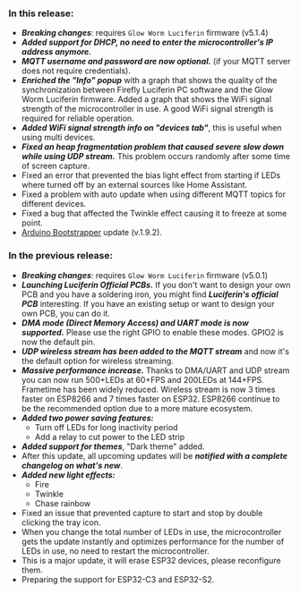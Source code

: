 [comment]: <> (<style>)

[comment]: <> (.footer {)

[comment]: <> (  display: none;)

[comment]: <> (})

[comment]: <> (.body {)

[comment]: <> (  color: #202020;)

[comment]: <> (  background-color: #F5F5F5;)

[comment]: <> (})

[comment]: <> (.px-3 {)

[comment]: <> (    padding-right: 30px !important;)

[comment]: <> (    padding-left: 10px !important;)

[comment]: <> (})

[comment]: <> (.my-5 {)

[comment]: <> (    margin-top: 10px !important;)

[comment]: <> (    margin-bottom: 10px !important;)

[comment]: <> (})

[comment]: <> (</style>)

### In this release:
- ***Breaking changes***: requires `Glow Worm Luciferin` firmware (v5.1.4)
- ***Added support for DHCP, no need to enter the microcontroller's IP address anymore.***
- ***MQTT username and password are now optional.*** (if your MQTT server does not require credentials).
- ***Enriched the "Info" popup*** with a graph that shows the quality of the synchronization between Firefly Luciferin PC software and the Glow Worm Luciferin firmware. Added a graph that shows the WiFi signal strength of the microcontroller in use. A good WiFi signal strength is required for reliable operation.
- ***Added WiFi signal strength info on "devices tab"***, this is useful when using multi devices.
- ***Fixed an heap fragmentation problem that caused severe slow down while using UDP stream.*** This problem occurs randomly after some time of screen capture.
- Fixed an error that prevented the bias light effect from starting if LEDs where turned off by an external sources like Home Assistant.
- Fixed a problem with auto update when using different MQTT topics for different devices.
- Fixed a bug that affected the Twinkle effect causing it to freeze at some point. 
- [Arduino Bootstrapper](https://github.com/sblantipodi/arduino_bootstrapper/releases) update (v.1.9.2).


### In the previous release:
- ***Breaking changes***: requires `Glow Worm Luciferin` firmware (v5.0.1)
- ***Launching Luciferin Official PCBs.*** If you don't want to design your own PCB and you have a soldering iron, you might find ***Luciferin's official PCB*** interesting. If you have an existing setup or want to design your own PCB, you can do it.
- ***DMA mode (Direct Memory Access) and UART mode is now supported.*** Please use the right GPIO to enable these modes. GPIO2 is now the default pin.  
- ***UDP wireless stream has been added to the MQTT stream*** and now it's the default option for wireless streaming.
- ***Massive performance increase.*** Thanks to DMA/UART and UDP stream you can now run 500+LEDs at 60+FPS and 200LEDs at 144+FPS. Frametime has been widely reduced. Wireless stream is now 3 times faster on ESP8266 and 7 times faster on ESP32. ESP8266 continue to be the recommended option due to a more mature ecosystem.
- ***Added two power saving features:***
    - Turn off LEDs for long inactivity period
    -  Add a relay to cut power to the LED strip
- ***Added support for themes***, "Dark theme" added. 
- After this update, all upcoming updates will be ***notified with a complete changelog on what's new***.
- ***Added new light effects:***
    - Fire
    - Twinkle
    - Chase rainbow
- Fixed an issue that prevented capture to start and stop by double clicking the tray icon.
- When you change the total number of LEDs in use, the microcontroller gets the update instantly and optimizes performance for the number of LEDs in use, no need to restart the microcontroller.
- This is a major update, it will erase ESP32 devices, please reconfigure them.
- Preparing the support for ESP32-C3 and ESP32-S2.
